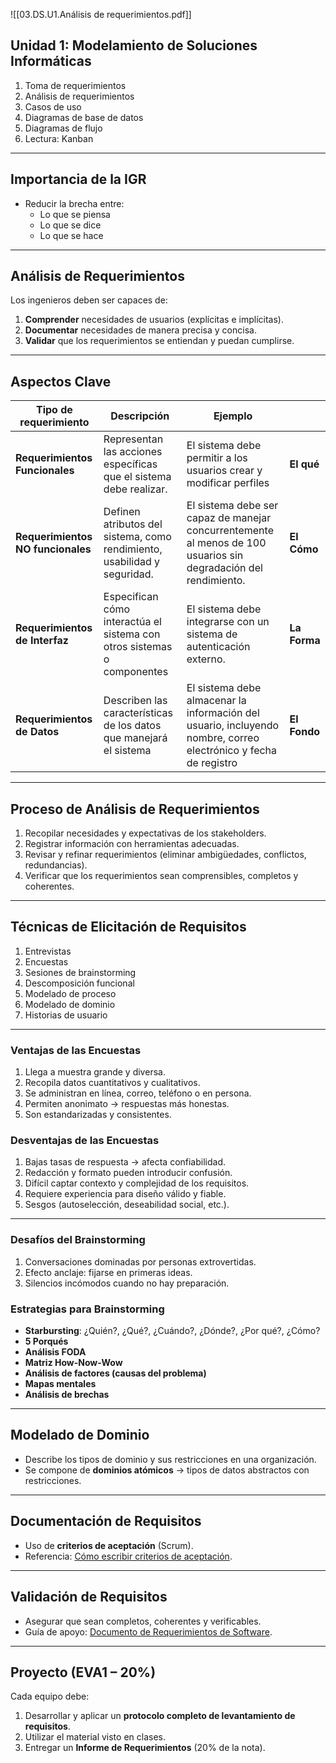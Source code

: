 ![[03.DS.U1.Análisis de requerimientos.pdf]]

## Unidad 1: Modelamiento de Soluciones Informáticas
1. Toma de requerimientos  
2. Análisis de requerimientos  
3. Casos de uso  
4. Diagramas de base de datos  
5. Diagramas de flujo  
6. Lectura: Kanban  

---

## Importancia de la IGR
- Reducir la brecha entre:  
  - Lo que se piensa  
  - Lo que se dice  
  - Lo que se hace  

---

## Análisis de Requerimientos
Los ingenieros deben ser capaces de:
1. **Comprender** necesidades de usuarios (explícitas e implícitas).  
2. **Documentar** necesidades de manera precisa y concisa.  
3. **Validar** que los requerimientos se entiendan y puedan cumplirse.  

---
## Aspectos Clave

| Tipo de requerimiento             | Descripción                                                              | Ejemplo                                                                                                         |          |
| --------------------------------- | ------------------------------------------------------------------------ | --------------------------------------------------------------------------------------------------------------- | -------- |
| **Requerimientos Funcionales**    | Representan las acciones específicas que el sistema debe realizar.       | El sistema debe permitir a los usuarios crear y modificar perfiles                                              | **El qué**   |
| **Requerimientos NO funcionales** | Definen atributos del sistema, como rendimiento, usabilidad y seguridad. | El sistema debe ser capaz de manejar concurrentemente al menos de 100 usuarios sin degradación del rendimiento. | **El Cómo**  |
| **Requerimientos de Interfaz**    | Especifican cómo interactúa el sistema con otros sistemas o componentes  | El sistema debe integrarse con un sistema de autenticación externo.                                             | **La Forma** |
| **Requerimientos de Datos**       | Describen las características de los datos que manejará el sistema       | El sistema debe almacenar la información del usuario, incluyendo nombre, correo electrónico y fecha de registro | **El Fondo** |

---

## Proceso de Análisis de Requerimientos
1. Recopilar necesidades y expectativas de los stakeholders.  
2. Registrar información con herramientas adecuadas.  
3. Revisar y refinar requerimientos (eliminar ambigüedades, conflictos, redundancias).  
4. Verificar que los requerimientos sean comprensibles, completos y coherentes.  

---

## Técnicas de Elicitación de Requisitos
1. Entrevistas  
2. Encuestas  
3. Sesiones de brainstorming  
4. Descomposición funcional  
5. Modelado de proceso  
6. Modelado de dominio  
7. Historias de usuario  

---

### Ventajas de las Encuestas
1. Llega a muestra grande y diversa.  
2. Recopila datos cuantitativos y cualitativos.  
3. Se administran en línea, correo, teléfono o en persona.  
4. Permiten anonimato → respuestas más honestas.  
5. Son estandarizadas y consistentes.  

### Desventajas de las Encuestas
1. Bajas tasas de respuesta → afecta confiabilidad.  
2. Redacción y formato pueden introducir confusión.  
3. Difícil captar contexto y complejidad de los requisitos.  
4. Requiere experiencia para diseño válido y fiable.  
5. Sesgos (autoselección, deseabilidad social, etc.).  

---

### Desafíos del Brainstorming
1. Conversaciones dominadas por personas extrovertidas.  
2. Efecto anclaje: fijarse en primeras ideas.  
3. Silencios incómodos cuando no hay preparación.  

### Estrategias para Brainstorming
- **Starbursting**: ¿Quién?, ¿Qué?, ¿Cuándo?, ¿Dónde?, ¿Por qué?, ¿Cómo?  
- **5 Porqués**  
- **Análisis FODA**  
- **Matriz How-Now-Wow**  
- **Análisis de factores (causas del problema)**  
- **Mapas mentales**  
- **Análisis de brechas**  

---

## Modelado de Dominio
- Describe los tipos de dominio y sus restricciones en una organización.  
- Se compone de **dominios atómicos** → tipos de datos abstractos con restricciones.  

---

## Documentación de Requisitos
- Uso de **criterios de aceptación** (Scrum).  
- Referencia: [Cómo escribir criterios de aceptación](https://scrum.menzinsky.com/2015/10/como-escribir-los-criterios-de.html).  

---

## Validación de Requisitos
- Asegurar que sean completos, coherentes y verificables.  
- Guía de apoyo: [Documento de Requerimientos de Software](https://www.pmoinformatica.com/2018/04/documento-de-requerimientos-de-software_37.html).  

---

## Proyecto (EVA1 – 20%)
Cada equipo debe:
1. Desarrollar y aplicar un **protocolo completo de levantamiento de requisitos**.  
2. Utilizar el material visto en clases.  
3. Entregar un **Informe de Requerimientos** (20% de la nota).  
